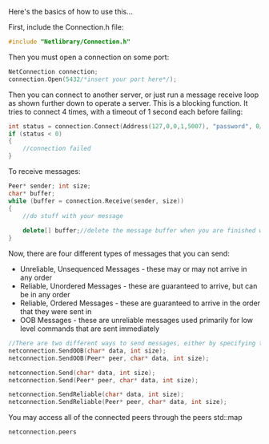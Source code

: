 Here's the basics of how to use this...

First, include the Connection.h file:
```cpp
#include "Netlibrary/Connection.h"
```

Then you must open a connection on some port:
```cpp
NetConnection connection;
connection.Open(5432/*insert your port here*/);
```

Then you can connect to another server, or just run a message receive loop as shown further down to operate a server.
This is a blocking function. It tries to connect 4 times, with a timeout of 1 second each before failing:
```cpp
int status = connection.Connect(Address(127,0,0,1,5007), "password", 0/*status string pointer if you want*/);
if (status < 0)
{
	//connection failed
}
```

To receive messages:
```cpp
Peer* sender; int size;
char* buffer;
while (buffer = connection.Receive(sender, size))
{
	//do stuff with your message
	
	delete[] buffer;//delete the message buffer when you are finished with it, or else it leaks
}
```

Now, there are four different types of messages that you can send:

- Unreliable, Unsequenced Messages - these may or may not arrive in any order
- Reliable, Unordered Messages - these are guaranteed to arrive, but can be in any order
- Reliable, Ordered Messages - these are guaranteed to arrive in the order that they were sent in
- OOB Messages - these are unreliable messages used primarily for low level commands that are sent immediately

```cpp
//There are two different ways to send messages, either by specifying the Peer* or not
netconnection.SendOOB(char* data, int size);
netconnection.SendOOB(Peer* peer, char* data, int size);

netconnection.Send(char* data, int size);
netconnection.Send(Peer* peer, char* data, int size);

netconnection.SendReliable(char* data, int size);
netconnection.SendReliable(Peer* peer, char* data, int size);
```

You may access all of the connected peers through the peers std::map
```cpp
netconnection.peers
```
